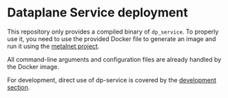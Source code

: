 # Dataplane Service deployment
This repository only provides a compiled binary of `dp_service`. To properly use it, you need to use the provided Docker file to generate an image and run it using the [metalnet project](https://github.com/onmetal/metalnet).

All command-line arguments and configuration files are already handled by the Docker image.

For development, direct use of dp-service is covered by the [development section](../development/).
